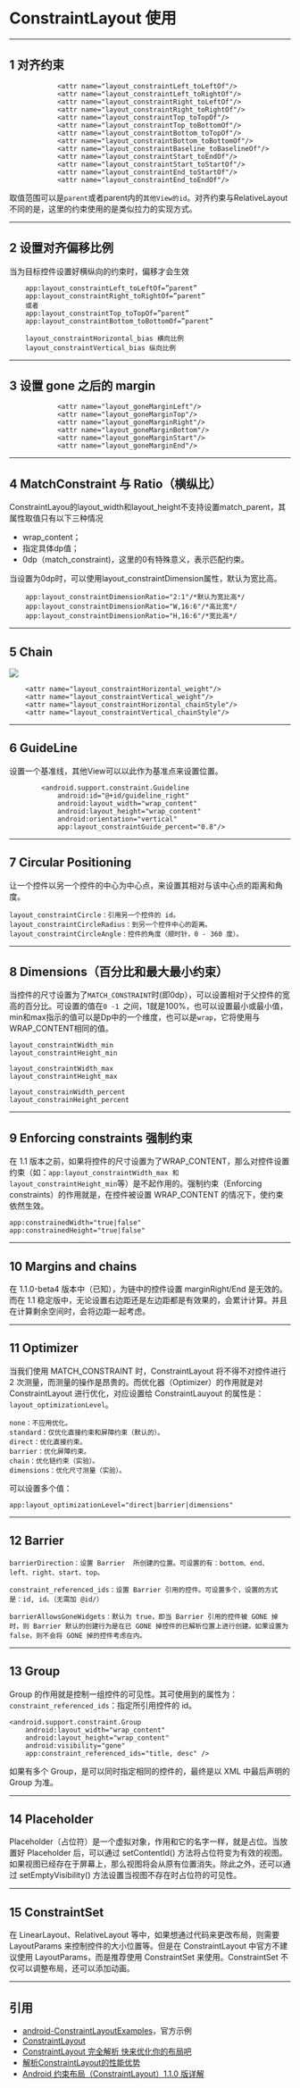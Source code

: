 # ConstraintLayout 使用

---
## 1 对齐约束

```
            <attr name="layout_constraintLeft_toLeftOf"/>
            <attr name="layout_constraintLeft_toRightOf"/>
            <attr name="layout_constraintRight_toLeftOf"/>
            <attr name="layout_constraintRight_toRightOf"/>
            <attr name="layout_constraintTop_toTopOf"/>
            <attr name="layout_constraintTop_toBottomOf"/>
            <attr name="layout_constraintBottom_toTopOf"/>
            <attr name="layout_constraintBottom_toBottomOf"/>
            <attr name="layout_constraintBaseline_toBaselineOf"/>
            <attr name="layout_constraintStart_toEndOf"/>
            <attr name="layout_constraintStart_toStartOf"/>
            <attr name="layout_constraintEnd_toStartOf"/>
            <attr name="layout_constraintEnd_toEndOf"/>
```

取值范围可以是`parent`或者parent内的`其他View的id`。对齐约束与RelativeLayout不同的是，这里的约束使用的是类似拉力的实现方式。

---
## 2 设置对齐偏移比例

当为目标控件设置好横纵向的约束时，偏移才会生效

```
    app:layout_constraintLeft_toLeftOf=”parent”
    app:layout_constraintRight_toRightOf=”parent”
    或者
    app:layout_constraintTop_toTopOf=”parent”
    app:layout_constraintBottom_toBottomOf=”parent”

    layout_constraintHorizontal_bias 横向比例
    layout_constraintVertical_bias 纵向比例
```

---
## 3 设置 gone 之后的 margin

```
            <attr name="layout_goneMarginLeft"/>
            <attr name="layout_goneMarginTop"/>
            <attr name="layout_goneMarginRight"/>
            <attr name="layout_goneMarginBottom"/>
            <attr name="layout_goneMarginStart"/>
            <attr name="layout_goneMarginEnd"/>
```

---
## 4 MatchConstraint 与 Ratio（横纵比）

ConstraintLayou的layout_width和layout_height不支持设置match_parent，其属性取值只有以下三种情况

*   wrap_content；
*   指定具体dp值；
*   0dp（match_constraint)，这里的0有特殊意义，表示匹配约束。

当设置为0dp时，可以使用layout_constraintDimension属性，默认为宽比高。

```
    app:layout_constraintDimensionRatio="2:1"/*默认为宽比高*/
    app:layout_constraintDimensionRatio="W,16:6"/*高比宽*/
    app:layout_constraintDimensionRatio="H,16:6"/*宽比高*/
```

---
## 5 Chain

![](index_files/dfe39caa-0a08-471b-b3c9-15642a04c7c7.jpg)

```
    <attr name="layout_constraintHorizontal_weight"/>
    <attr name="layout_constraintVertical_weight"/>
    <attr name="layout_constraintHorizontal_chainStyle"/>
    <attr name="layout_constraintVertical_chainStyle"/>
```

---
## 6 GuideLine

设置一个基准线，其他View可以以此作为基准点来设置位置。

```
        <android.support.constraint.Guideline
            android:id="@+id/guideline_right"
            android:layout_width="wrap_content"
            android:layout_height="wrap_content"
            android:orientation="vertical"
            app:layout_constraintGuide_percent="0.8"/>
```

---
## 7 Circular Positioning

让一个控件以另一个控件的中心为中心点，来设置其相对与该中心点的距离和角度。

```
layout_constraintCircle：引用另一个控件的 id。
layout_constraintCircleRadius：到另一个控件中心的距离。
layout_constraintCircleAngle：控件的角度（顺时针，0 - 360 度）。
```

---
## 8 Dimensions（百分比和最大最小约束）

当控件的尺寸设置为了`MATCH_CONSTRAINT`时(即0dp），可以设置相对于父控件的宽高的百分比。可设置的值在`0 -1 `之间，1就是100%，也可以设置最小或最小值，min和max指示的值可以是Dp中的一个维度，也可以是`wrap`，它将使用与WRAP_CONTENT相同的值。

```
layout_constraintWidth_min
layout_constraintHeight_min

layout_constraintWidth_max
layout_constraintHeight_max

layout_constrainWidth_percent
layout_constrainHeight_percent
```


---
## 9 Enforcing constraints 强制约束

在 1.1 版本之前，如果将控件的尺寸设置为了WRAP_CONTENT，那么对控件设置约束（如：`app:layout_constraintWidth_max 和 layout_constraintHeight_min`等）是不起作用的。强制约束（Enforcing constraints）的作用就是，在控件被设置 WRAP_CONTENT 的情况下，使约束依然生效。

```
app:constrainedWidth="true|false"
app:constrainedHeight="true|false"
```

---
## 10 Margins and chains

在 1.1.0-beta4 版本中（已知），为链中的控件设置 marginRight/End 是无效的。而在 1.1 稳定版中，无论设置右边距还是左边距都是有效果的，会累计计算。并且在计算剩余空间时，会将边距一起考虑。

---
## 11 Optimizer


当我们使用 MATCH_CONSTRAINT 时，ConstraintLayout 将不得不对控件进行 2 次测量，而测量的操作是昂贵的。而优化器（Optimizer）的作用就是对 ConstraintLayout 进行优化，对应设置给 ConstraintLauyout 的属性是：`layout_optimizationLevel`。

```
none：不应用优化。
standard：仅优化直接约束和屏障约束（默认的）。
direct：优化直接约束。
barrier：优化屏障约束。
chain：优化链约束（实验）。
dimensions：优化尺寸测量（实验）。
```

可以设置多个值：

```
app:layout_optimizationLevel="direct|barrier|dimensions"
```

---
## 12 Barrier

```
barrierDirection：设置 Barrier  所创建的位置。可设置的有：bottom、end、left、right、start、top。

constraint_referenced_ids：设置 Barrier 引用的控件。可设置多个，设置的方式是：id, id。（无需加 @id/）

barrierAllowsGoneWidgets：默认为 true，即当 Barrier 引用的控件被 GONE 掉时，则 Barrier 默认的创建行为是在已 GONE 掉控件的已解析位置上进行创建。如果设置为 false，则不会将 GONE 掉的控件考虑在内。
```

---
## 13 Group

Group 的作用就是控制一组控件的可见性。其可使用到的属性为：`constraint_referenced_ids`：指定所引用控件的 id。

```
<android.support.constraint.Group
    android:layout_width="wrap_content"
    android:layout_height="wrap_content"
    android:visibility="gone"
    app:constraint_referenced_ids="title, desc" />
```

如果有多个 Group，是可以同时指定相同的控件的，最终是以 XML 中最后声明的 Group 为准。

---
## 14 Placeholder

Placeholder（占位符）是一个虚拟对象，作用和它的名字一样，就是占位。当放置好 Placeholder 后，可以通过 setContentId() 方法将占位符变为有效的视图。如果视图已经存在于屏幕上，那么视图将会从原有位置消失。除此之外，还可以通过 setEmptyVisibility() 方法设置当视图不存在时占位符的可见性。

---
## 15 ConstraintSet

在 LinearLayout、RelativeLayout 等中，如果想通过代码来更改布局，则需要 LayoutParams 来控制控件的大小位置等。但是在 ConstraintLayout 中官方不建议使用 LayoutParams，而是推荐使用 ConstraintSet 来使用。ConstraintSet 不仅可以调整布局，还可以添加动画。


---
## 引用

- [android-ConstraintLayoutExamples](https://github.com/googlesamples/android-ConstraintLayoutExamples)，官方示例
- [ConstraintLayout](https://developer.android.com/reference/android/support/constraint/ConstraintLayout.html)
- [ConstraintLayout 完全解析 快来优化你的布局吧](http://blog.csdn.net/lmj623565791/article/details/78011599)
- [解析ConstraintLayout的性能优势](https://mp.weixin.qq.com/s/gGR2itbY7hh9fo61SxaMQQ)
- [Android 约束布局（ConstraintLayout）1.1.0 版详解](https://juejin.im/post/5adc8bd251882567236e58c1)
